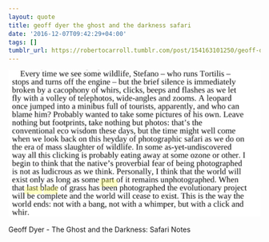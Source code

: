 ```yaml
---
layout: quote
title: geoff dyer the ghost and the darkness safari
date: '2016-12-07T09:42:29+04:00'
tags: []
tumblr_url: https://robertocarroll.tumblr.com/post/154163101250/geoff-dyer-the-ghost-and-the-darkness-safari
---
```

<img src="/images/quotes/tumblr_ohtkutzmJM1u0ytjpo1_1280.png"/>

<p>Geoff Dyer - The Ghost and the Darkness: Safari Notes</p>
